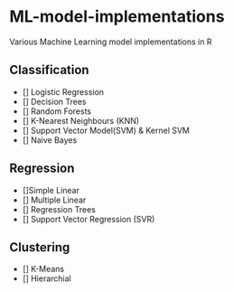 # ML-model-implementations
Various Machine Learning model implementations in R

## Classification
- [] Logistic Regression
- [] Decision Trees
- [] Random Forests
- [] K-Nearest Neighbours (KNN)
- [] Support Vector Model(SVM) & Kernel SVM
- [] Naive Bayes


## Regression 
- []Simple Linear
- [] Multiple Linear
- [] Regression Trees 
- [] Support Vector Regression (SVR)


## Clustering
- [] K-Means
- [] Hierarchial
